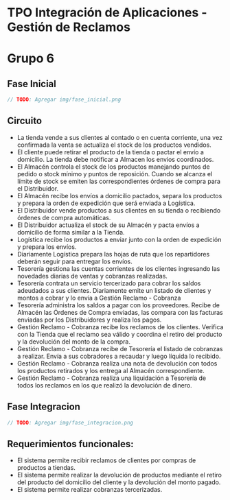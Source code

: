 # TPO Integración de Aplicaciones - Gestión de Reclamos
# Grupo 6

## Fase Inicial

```cpp
// TODO: Agregar img/fase_inicial.png
```

## Circuito
 - La tienda vende a sus clientes al contado o en cuenta corriente, una vez confirmada la venta se actualiza el stock de los productos vendidos.
 - El cliente puede retirar el producto de la tienda o pactar el envío a domicilio. La tienda debe notificar a Almacen los envios coordinados.
 - El Almacén controla el stock de los productos manejando puntos de pedido o stock mínimo y puntos de reposición. Cuando se alcanza el límite de stock se emiten las correspondientes órdenes de compra para el Distribuidor.
 - El Almacén recibe los envíos a domicilio pactados, separa los productos y prepara la orden de expedición que será enviada a Logística.
 - El Distribuidor vende productos a sus clientes en su tienda o recibiendo órdenes de compra automáticas.
 - El Distribuidor actualiza el stock de su Almacén y pacta envíos a domicilio de forma similar a la Tienda.
 - Logística recibe los productos a enviar junto con la orden de expedición y prepara los envíos.
 - Diariamente Logística prepara las hojas de ruta que los repartidores deberán seguir para entregar los envíos.
 - Tesorería gestiona las cuentas corrientes de los clientes ingresando las novedades diarias de ventas y cobranzas realizadas.
 - Tesorería contrata un servicio tercerizado para cobrar los saldos adeudados a sus clientes. Diariamente emite un listado de clientes y montos a cobrar y lo envía a Gestión Reclamo - Cobranza
 - Tesorería administra los saldos a pagar con los proveedores. Recibe de Almacén las Órdenes de Compra enviadas, las compara con las facturas enviadas por los Distribuidores y realiza los pagos.
 - Gestión Reclamo - Cobranza recibe los reclamos de los clientes. Verifica con la Tienda que el reclamo sea válido y coordina el retiro del producto y la devolución del monto de la compra.
 - Gestión Reclamo - Cobranza recibe de Tesorería el listado de cobranzas a realizar. Envía a sus cobradores a recaudar y luego líquida lo recibido.
 - Gestión Reclamo - Cobranza realiza una nota de devolución con todos los productos retirados y los entrega al Almacén correspondiente.
 - Gestión Reclamo - Cobranza realiza una liquidación a Tesorería de todos los reclamos en los que realizó la devolución de dinero.

## Fase Integracion

```cpp
// TODO: Agregar img/fase_integracion.png
```

## Requerimientos funcionales:
 - El sistema permite recibir reclamos de clientes por compras de productos a tiendas.
 - El sistema permite realizar la devolución de productos mediante el retiro del producto del domicilio del cliente y la devolución del monto pagado.
 - El sistema permite realizar cobranzas tercerizadas.
 
